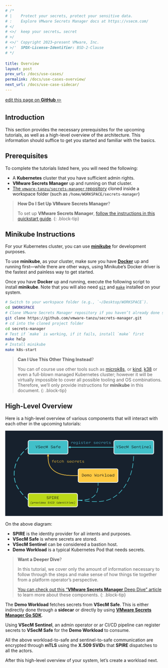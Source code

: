```yaml
---
# /*
# |    Protect your secrets, protect your sensitive data.
# :    Explore VMware Secrets Manager docs at https://vsecm.com/
# </
# <>/  keep your secrets… secret
# >/
# <>/' Copyright 2023–present VMware, Inc.
# >/'  SPDX-License-Identifier: BSD-2-Clause
# */

title: Overview
layout: post
prev_url: /docs/use-cases/
permalink: /docs/use-cases-overview/
next_url: /docs/use-case-sidecar/
---
```


<p class="github-button"
><a href="https://github.com/vmware-tanzu/secrets-manager/blob/main/docs/_pages/0190-overview.md"
>edit this page on <strong>GitHub</strong> ✏️</a></p>

## Introduction

This section provides the necessary prerequisites for the upcoming tutorials,
as well as a high-level overview of the architecture. This information should
suffice to get you started and familiar with the basics.

## Prerequisites

To complete the tutorials listed here, you will need the following:

* A **Kubernetes** cluster that you have sufficient admin rights.
* **VMware Secrets Manager** up and running on that cluster.
* [The `vmware-tanzu/secrets-manager` repository][repo] cloned inside a workspace
  folder (such as `/home/WORKSPACE/secrets-manager`)

> **How Do I Set Up VMware Secrets Manager**?
>
> To set up **VMware Secrets Manager**, [follow the instructions in this quickstart guide][quickstart].
{: .block-tip}

[quickstart]: /docs/quickstart
[repo]: https://github.com/vmware-tanzu/secrets-manager

## Minikube Instructions

For your Kubernetes cluster, you can use [**minikube**][minikube] for development
purposes.

To use **minikube**, as your cluster, make sure you have
[**Docker**][docker] up and running first—while there are other ways, using
Minikube’s Docker driver is the fastest and painless way to get started.

Once you have **Docker** up and running, execute the following script to
install **minikube**. Note that you will also need [`git`][git] and [`make`][make]
installed on your system.

```bash
# Switch to your workspace folder (e.g., `~/Desktop/WORKSPACE`).
cd $WORKSPACE
# Clone VMware Secrets Manager repository if you haven’t already done so:
git clone https://github.com/vmware-tanzu/secrets-manager.git
# cd into the cloned project folder
cd secrets-manager
# Test if `make` is working, if it fails, install `make` first
make help 
# Install minikube
make k8s-start
```

> **Can I Use This Other Thing Instead**?
>
> You can of course use other tools such as [microk8s], or [kind], [k38][k3s]
> or even a full-blown managed Kubernetes cluster; however it will be virtually
> impossible to cover all possible tooling and OS combinations. Therefore,
> we’ll only provide instructions for **minikube** in this document.
{: .block-tip}

[minikube]: https://minikube.sigs.k8s.io/docs/ "minikube"
[docker]: https://www.docker.com/ "Docker"
[git]: https://git-scm.com/
[make]: https://www.gnu.org/software/make/
[microk8s]: https://microk8s.io/
[kind]: https://kind.sigs.k8s.io/
[k3s]: https://k3s.io/

## High-Level Overview

Here is a high-level overview of various components that will interact with
each other in the upcoming tutorials:

![High-Level Overview](/assets/actors.jpg "High-Level Overview")

On the above diagram:

* **SPIRE** is the identity provider for all intents and purposes.
* **VSecM Safe** is where secrets are stored.
* **VSecM Sentinel** can be considered a bastion host.
* **Demo Workload** is a typical Kubernetes Pod that needs secrets.

> **Want a Deeper Dive**?
>
> In this tutorial, we cover only the amount of information necessary
> to follow through the steps and make sense of how things tie together
> from a platform operator’s perspective.
>
> [You can check out this “**VMware Secrets Manager** Deep Dive” article][architecture]
> to learn more about these components.
{: .block-tip}

[architecture]: /docs/architecture

The **Demo Workload** fetches secrets from **VSecM Safe**. This is either
indirectly done through a **sidecar** or directly by using
[**VMware Secrets Manager Go SDK**][go-sdk].

Using **VSecM Sentinel**, an admin operator or ar CI/CD pipeline can register
secrets to **VSecM Safe** for the **Demo Workload** to consume.

All the above workload-to-safe and sentinel-to-safe communication are
encrypted through **mTLS** using the **X.509 SVID**s that **SPIRE**
dispatches to all the actors.

[go-sdk]: https://github.com/vmware-tanzu/secrets-manager/tree/main/sdk

After this high-level overview of your system, let’s create a workload next.
